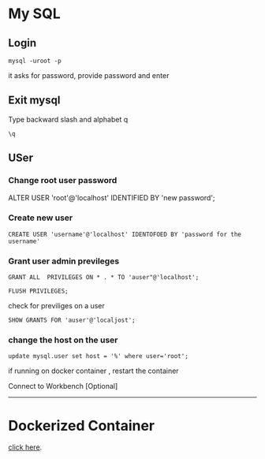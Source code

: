 # My SQL 

## Login

```mysql
mysql -uroot -p
```

it asks for password, provide password and enter

## Exit mysql
 Type backward slash and alphabet q
```mysql
\q
```

## USer
### Change root user password

ALTER USER 'root'@'localhost' IDENTIFIED BY 'new password';

### Create new user
```mysql
CREATE USER 'username'@'localhost' IDENTOFOED BY 'password for the username'
```

### Grant user admin previleges

```mysql
GRANT ALL  PRIVILEGES ON * . * TO 'auser"@'localhost';
```

```mysql
FLUSH PRIVILEGES;
```

check for previliges on a user

```mysql
SHOW GRANTS FOR 'auser'@'localjost';
```

### change the host on the user

```mysql
update mysql.user set host = '%' where user='root';
```

if running on docker container , restart the container

Connect to Workbench [Optional]

----

# Dockerized Container
[click here](./dockerized-mysql.md).
